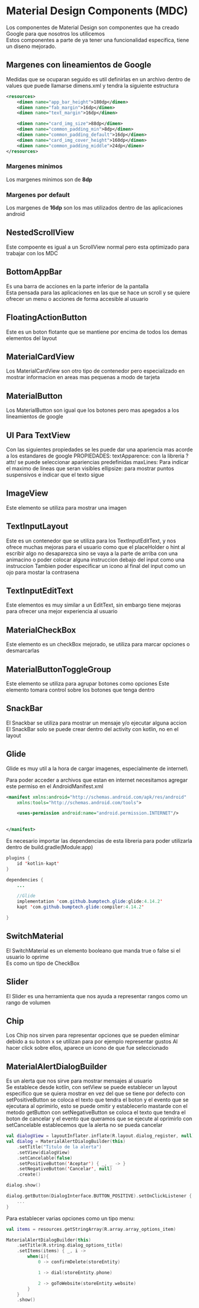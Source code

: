 # Material Design Components (MDC)

Los componentes de Material Design son componentes que ha creado Google para que nosotros los utilicemos \
Estos componentes a parte de ya tener una funcionalidad especifica, tiene un diseno mejorado.

## Margenes con lineamientos de Google

Medidas que se ocuparan seguido es util definirlas en un archivo dentro de values que puede llamarse dimens.xml y tendra la siguiente estructura
```xml
<resources>
    <dimen name="app_bar_height">180dp</dimen>
    <dimen name="fab_margin">16dp</dimen>
    <dimen name="text_margin">16dp</dimen>

    <dimen name="card_img_size">88dp</dimen>
    <dimen name="common_padding_min">8dp</dimen>
    <dimen name="common_padding_default">16dp</dimen>
    <dimen name="card_img_cover_height">160dp</dimen>
    <dimen name="common_padding_middle">24dp</dimen>
</resources>
```

### Margenes minimos

Los margenes minimos son de **8dp**

### Margenes por default

Los margenes de **16dp** son los mas utilizados dentro de las aplicaciones android

## NestedScrollView

Este compoente es igual a un ScrollView normal pero esta optimizado para trabajar con los MDC


## BottomAppBar

Es una barra de acciones en la parte inferior de la pantalla\
Esta pensada para las aplicaciones en las que se hace un scroll y se quiere ofrecer un menu o acciones de forma accesible al usuario

## FloatingActionButton

Este es un boton flotante que se mantiene por encima de todos los demas elementos del layout

## MaterialCardView

Los MaterialCardView son otro tipo de contenedor pero especializado en mostrar informacion en areas mas pequenas a modo de tarjeta 

## MaterialButton


Los MaterialButton son igual que los botones pero mas apegados a los lineamientos de google

## UI Para TextView 

Con las siguientes propiedades se les puede dar una apariencia mas acorde a los estandares de google
    PROPIEDADES: 
textApparence: con la libreria ?attr/ se puede seleccionar apariencias predefinidas
maxLines: Para indicar el maximo de lineas que seran visibles
ellipsize: para mostrar puntos suspensivos e indicar que el texto sigue

## ImageView

Este elemento se utiliza para mostrar una imagen

## TextInputLayout

Este es un contenedor que se utiliza para los TextInputEditText, y nos ofrece muchas mejoras para el usuario
como que el placeHolder o hint al escribir algo no desaparezca sino se vaya a la parte de arriba con una animacino
o poder colocar alguna instruccion debajo del input como una instruccion
Tambien poder especificar un icono al final del input como un ojo para mostar la contrasena

## TextInputEditText

Este elementos es muy similar a un EditText, sin embargo tiene mejoras para ofrecer una mejor experiencia al usuario

## MaterialCheckBox

Este elemento es un checkBox mejorado, se utiliza para marcar opciones o desmarcarlas

## MaterialButtonToggleGroup

Este elemento se utiliza para agrupar botones como opciones
Este elemento tomara control sobre los botones que tenga dentro

## SnackBar

El Snackbar se utiliza para mostrar un mensaje y/o ejecutar alguna accion\
El SnackBar solo se puede crear dentro del activity con kotlin, no en el layout

## Glide

Glide es muy util a la hora de cargar imagenes, especialmente de internet\

Para poder acceder a archivos que estan en internet necesitamos agregar este permiso en el AndroidManifest.xml
```xml
<manifest xmlns:android="http://schemas.android.com/apk/res/android"
    xmlns:tools="http://schemas.android.com/tools">

    <uses-permission android:name="android.permission.INTERNET"/>
    

</manifest>
```

Es necesario importar las dependencias de esta libreria para poder utilizarla dentro de build.gradle(Module:app)
```java
plugins {
    id 'kotlin-kapt'
}

dependencies {
    ...

    //Glide
    implementation 'com.github.bumptech.glide:glide:4.14.2'
    kapt 'com.github.bumptech.glide:compiler:4.14.2'

}
```

## SwitchMaterial

El SwitchMaterial es un elemento booleano que manda true o false si el usuario lo oprime\
Es como un tipo de CheckBox

## Slider

El Slider es una herramienta que nos ayuda a representar rangos
como un rango de volumen

## Chip

Los Chip nos sirven para representar opciones que se pueden eliminar debido a su boton x
se utilizan para por ejemplo representar gustos
Al hacer click sobre ellos, aparece un icono de que fue seleccionado

## MaterialAlertDialogBuilder

Es un alerta que nos sirve para mostrar mensajes al usuario\
Se establece desde kotlin,
con setView se puede establecer un layout especifico que se quiera mostrar en vez del que se tiene por defecto
con setPositiveButton se coloca el texto que tendra el boton y el evento que se ejecutara al oprimirlo, esto se puede omitir y establecerlo mastarde con el metodo getButton
con setNegativeButton se coloca el texto que tendra el boton de cancelar y el evento que queramos que se ejecute al oprimirlo
con setCancelable establecemos que la alerta no se pueda cancelar

```kotlin
val dialogView = layoutInflater.inflate(R.layout.dialog_register, null)
val dialog = MaterialAlertDialogBuilder(this)
    .setTitle("Titulo de la alerta")
    .setView(dialogView)
    .setCancelable(false)
    .setPositiveButton('Aceptar') { _, _ -> }
    .setNegativeButton('Cancelar', null)
    .create()

dialog.show()

dialog.getButton(DialogInterface.BUTTON_POSITIVE).setOnClickListener {
    ...
}
```

Para establecer varias opciones como un tipo menu:
```kotlin
val items = resources.getStringArray(R.array.array_options_item)

MaterialAlertDialogBuilder(this)
    .setTitle(R.string.dialog_options_title)
    .setItems(items) { _, i ->
        when(i){
            0 -> confirmDelete(storeEntity)

            1 -> dial(storeEntity.phone)

            2 -> goToWebsite(storeEntity.website)
        }
    }
    .show()
```


